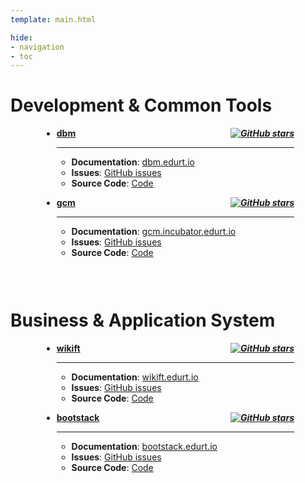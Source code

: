 ```yaml
---
template: main.html

hide:
- navigation
- toc
---
```


<style>
.md-typeset h1 {
  text-align: center;
  font-weight: 1000;
}
.right {
  float: right;
}
</style>

# Development & Common Tools

<div class="grid cards" markdown style="padding: 0 50px 30px 50px;">

- __[dbm](/project/dbm.html "Full platform database management tool, supports ClickHouse, Presto, Trino, MySQL, PostgreSQL...!") <em class="right">[![GitHub stars](https://img.shields.io/github/stars/EdurtIO/incubator-dbm)](https://github.com/EdurtIO/incubator-dbm/stargazers)</em>__

    ---

    * **Documentation**: [dbm.edurt.io](https://dbm.edurt.io/reference/get_started/install.html)
    * **Issues**: [GitHub issues](https://github.com/EdurtIO/dbm/issues)
    * **Source Code**: [Code](https://github.com/EdurtIO/dbm)

- __[gcm](https://gcm.incubator.edurt.io "Google Guice component management System!") <em class="right">[![GitHub stars](https://img.shields.io/github/stars/EdurtIO/gcm)](https://github.com/EdurtIO/gcm/stargazers)</em>__

    ---

    * **Documentation**: [gcm.incubator.edurt.io](https://gcm.incubator.edurt.io)
    * **Issues**: [GitHub issues](https://github.com/EdurtIO/gcm/issues)
    * **Source Code**: [Code](https://github.com/EdurtIO/gcm)

</div>

# Business & Application System

<div class="grid cards" markdown style="padding: 0 50px 30px 50px;">

- __[wikift](https://wikift.edurt.io "Enterprise level wikift is open source wiki system.") <em class="right">[![GitHub stars](https://img.shields.io/github/stars/EdurtIO/wikift)](https://github.com/EdurtIO/wikift/stargazers)</em>__

    ---

    * **Documentation**: [wikift.edurt.io](https://wikift.edurt.io/docs)
    * **Issues**: [GitHub issues](https://github.com/EdurtIO/wikift/issues)
    * **Source Code**: [Code](https://github.com/EdurtIO/wikift)

- __[bootstack](https://bootstack.edurt.io "BootStack is open source privilege management platform.") <em class="right">[![GitHub stars](https://img.shields.io/github/stars/EdurtIO/bootstack)](https://github.com/EdurtIO/bootstack/stargazers)</em>__

    ---

    * **Documentation**: [bootstack.edurt.io](https://bootstack.edurt.io/reference/get_started/install.html)
    * **Issues**: [GitHub issues](https://github.com/EdurtIO/bootstack/issues)
    * **Source Code**: [Code](https://github.com/EdurtIO/bootstack)

</div>
